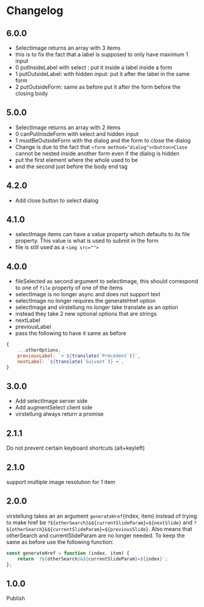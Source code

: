 # Changelog

## 6.0.0

- SelectImage returns an array with 3 items
- this is to fix the fact that a label is supposed to only have maximum 1 input
- 0 putInsideLabel with select :  put it inside a label inside a form
- 1 putOutsideLabel: with hidden input: put it after the label in the same form
- 2 putOutsideForm: same as before put it after the form before the closing body

## 5.0.0

- SelectImage returns an array with 2 items
- 0 canPutInisdeForm with select and hidden input
- 1 mustBeOutsideForm with the dialog and the form to close the dialog
- Change is due to the fact that `<form method="dialog"><button>Close` cannot be nested inside another form even if the dialog is hidden
- put the first element where the whole used to be
- and the second just before the body end tag

## 4.2.0

- Add close button to select dialog

## 4.1.0

- selectImage items can have a value property which defaults to its file property. This value is what is used to submit in the form
- file is still used as a `<img src="">`

## 4.0.0

- fileSelected as second argument to selectImage, this should correspond to one of `file` property of one of the items
- selectImage is no longer async and does not support text
- selectImage no longer requires the generateHref option
- selectImage and virstellung no longer take translate as an option
- instead they take 2 new optional options that are strings
- nextLabel
- previousLabel
- pass the following to have it same as before

```js
{
    ...otherOptions,
    previousLabel: `⬅ ${translate(`Précédent`)}`,
    nextLabel: `${translate(`Suivant`)} ➡`,
}
```

## 3.0.0

- Add selectImage server side
- Add augmentSelect client side
- virstellung always return a promise

## 2.1.1

Do not prevent certain keyboard shortcuts (alt+keyleft)

## 2.1.0

support multiple image resolution for 1 item

## 2.0.0

virstellung takes an an argument `generateHref`(index, item) instead of trying to make href be 
`?${otherSearch}&${currentSlideParam}=${nextSlide}` and 
`?${otherSearch}&${currentSlideParam}=${previousSlide}`. Also means that otherSearch and currentSlideParam are no longer needed. To keep the same as before use the following function: 
```js
const generateHref = function (index, item) {
    return `?${otherSearch}&${currentSlideParam}=${index}`;
};
```

## 1.0.0

Publish
